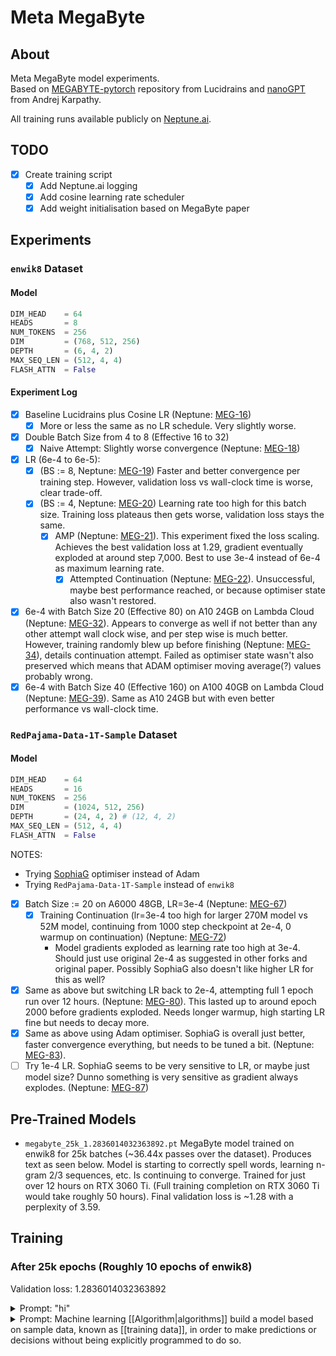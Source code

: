 # Meta MegaByte

## About

Meta MegaByte model experiments. \
Based on [MEGABYTE-pytorch](https://github.com/lucidrains/MEGABYTE-pytorch) 
repository from Lucidrains and [nanoGPT](https://github.com/karpathy/nanoGPT)
from Andrej Karpathy.

All training runs available publicly on [Neptune.ai](https://app.neptune.ai/miscellaneousstuff/megabyte-training/).

## TODO

- [x] Create training script
   - [x] Add Neptune.ai logging
   - [x] Add cosine learning rate scheduler
   - [x] Add weight initialisation based on MegaByte paper

## Experiments

### `enwik8` Dataset

#### Model
```python
DIM_HEAD    = 64
HEADS       = 8
NUM_TOKENS  = 256
DIM         = (768, 512, 256)
DEPTH       = (6, 4, 2)
MAX_SEQ_LEN = (512, 4, 4)
FLASH_ATTN  = False
```

#### Experiment Log

- [x] Baseline Lucidrains plus Cosine LR (Neptune: [MEG-16](https://app.neptune.ai/miscellaneousstuff/megabyte-training/runs/details?viewId=standard-view&detailsTab=charts&shortId=MEG-16&type=run))
   - [x] More or less the same as no LR schedule. Very slightly worse. 
- [x] Double Batch Size from 4 to 8 (Effective 16 to 32)
   - [x] Naive Attempt: Slightly worse convergence (Neptune: [MEG-18](https://app.neptune.ai/miscellaneousstuff/megabyte-training/runs/details?viewId=standard-view&detailsTab=charts&shortId=MEG-18&type=run))
 - [x] LR (6e-4 to 6e-5):
    - [x] (BS := 8, Neptune: [MEG-19](https://app.neptune.ai/miscellaneousstuff/megabyte-training/runs/details?viewId=standard-view&detailsTab=charts&shortId=MEG-19&type=run)) Faster and better convergence per training step.
          However, validation loss vs wall-clock time is worse, clear trade-off.
    - [x] (BS := 4, Neptune: [MEG-20](https://app.neptune.ai/miscellaneousstuff/megabyte-training/runs/details?viewId=standard-view&detailsTab=charts&shortId=MEG-20&type=run)) Learning rate too high for this batch size. Training loss plateaus then gets worse, validation loss stays the same.
       - [x] AMP (Neptune: [MEG-21](https://app.neptune.ai/miscellaneousstuff/megabyte-training/runs/details?viewId=standard-view&detailsTab=charts&shortId=MEG-21&type=run)). This experiment fixed the loss scaling. Achieves the best validation loss
       at 1.29, gradient eventually exploded at around step 7,000. Best to use 3e-4 instead of 6e-4 as maximum learning rate.
          - [x] Attempted Continuation (Neptune: [MEG-22](https://app.neptune.ai/miscellaneousstuff/megabyte-training/runs/details?viewId=standard-view&detailsTab=charts&shortId=MEG-22&type=run)). Unsuccessful, maybe best performance reached, or because optimiser state also wasn't restored.
- [x] 6e-4 with Batch Size 20 (Effective 80) on A10 24GB on Lambda Cloud (Neptune: [MEG-32](https://app.neptune.ai/miscellaneousstuff/megabyte-training/runs/details?viewId=standard-view&detailsTab=charts&shortId=MEG-32&type=run)). Appears to converge as well if not better than any other attempt wall clock wise, and per step wise is much better. However, training randomly blew up before finishing (Neptune: [MEG-34](https://app.neptune.ai/miscellaneousstuff/megabyte-training/runs/details?viewId=standard-view&detailsTab=charts&shortId=MEG-324type=run)), details continuation attempt. Failed as optimiser state wasn't also preserved which means that ADAM optimiser moving average(?) values probably wrong.
- [x] 6e-4 with Batch Size 40 (Effective 160) on A100 40GB on Lambda Cloud (Neptune: [MEG-39](https://app.neptune.ai/miscellaneousstuff/megabyte-training/runs/details?viewId=standard-view&detailsTab=charts&shortId=MEG-39&type=run)). Same as A10 24GB
but with even better performance vs wall-clock time.

### `RedPajama-Data-1T-Sample` Dataset

#### Model

```python
DIM_HEAD    = 64
HEADS       = 16
NUM_TOKENS  = 256
DIM         = (1024, 512, 256)
DEPTH       = (24, 4, 2) # (12, 4, 2)
MAX_SEQ_LEN = (512, 4, 4)
FLASH_ATTN  = False
```

NOTES:
- Trying [SophiaG](https://arxiv.org/pdf/2305.14342.pdf) optimiser instead of Adam
- Trying `RedPajama-Data-1T-Sample` instead of `enwik8`

- [x] Batch Size := 20 on A6000 48GB, LR=3e-4 (Neptune: [MEG-67](https://app.neptune.ai/miscellaneousstuff/megabyte-training/runs/details?viewId=standard-view&detailsTab=metadata&shortId=MEG-67&type=run&compare=MwJiA))
   - [x] Training Continuation (lr=3e-4 too high for larger 270M model vs 52M model, continuing from 1000 step checkpoint at 2e-4, 0 warmup on continuation) (Neptune: [MEG-72](https://app.neptune.ai/miscellaneousstuff/megabyte-training/runs/details?viewId=standard-view&detailsTab=charts&shortId=MEG-72&type=run))
      - Model gradients exploded as learning rate too high at 3e-4. Should just use original 2e-4
        as suggested in other forks and original paper. Possibly SophiaG also doesn't like higher LR
        for this as well?
- [x] Same as above but switching LR back to 2e-4, attempting full 1 epoch run over 12 hours. (Neptune: [MEG-80](https://app.neptune.ai/miscellaneousstuff/megabyte-training/runs/details?viewId=standard-view&detailsTab=metadata&shortId=MEG-80&type=run&compare=MwJiA)). This lasted up to around epoch 2000 before gradients exploded. Needs longer warmup, high starting LR fine but needs to decay more.
- [x] Same as above using Adam optimiser. SophiaG is overall just better, faster convergence everything, but needs to be tuned a bit. (Neptune: [MEG-83](https://app.neptune.ai/miscellaneousstuff/megabyte-training/runs/details?viewId=standard-view&shortId=MEG-83&type=run&compare=OwDgNATGDMQ)).
- [ ] Try 1e-4 LR. SophiaG seems to be very sensitive to LR, or maybe just model size? Dunno something is very sensitive as gradient always explodes. (Neptune: [MEG-87](https://app.neptune.ai/miscellaneousstuff/megabyte-training/runs/details?viewId=standard-view&detailsTab=metadata&shortId=MEG-87&type=run&compare=OwDgNATGAslA))

## Pre-Trained Models

- `megabyte_25k_1.2836014032363892.pt`
  MegaByte model trained on enwik8 for 25k batches (~36.44x passes over the dataset).
  Produces text as seen below. Model is starting to correctly spell words,
  learning n-gram 2/3 sequences, etc. Is continuing to converge. Trained for just
  over 12 hours on RTX 3060 Ti. (Full training completion on RTX 3060 Ti would take roughly
  50 hours). Final validation loss is ~1.28 with a perplexity of 3.59.

## Training

### After 25k epochs (Roughly 10 epochs of enwik8)

Validation loss: 1.2836014032363892

<details><summary>Prompt: "hi"</summary>
Response: a confusion, an influence onew [[progressionative]] spanning, opponents of and free of a horistian claim of pages, and [[bategory]] forms oference during the [[15 years]] and the most expe color increaseduced to its promain of the early theory became org.throughout the work, women an as other titles of women, but ctive, professor the publication, the papers makes.  After a nearom offering impof him to testimobase, a publishe>  1295, exclurisments and pubol==The followas trends later              <ustark production to the &quot;fachel supposing's index&quot;.  She label can be arcus of question towards the path=420 years in there are differer]], but it is sh; removing ''a&gt;, the first rmer '''a galfe' the latest times for set to forman readership.  of [[Scotland]] about 17% to oveek half 100. Undy Paris.  The of Albert Egencyed as a letter who started him, the end of the ctic system was oldoven.  (Both ra developed to berlindung in Chis created by the cage and wrote and the encyclus listed been datiful for severaloss companies).*Femaley in 196974]], Bran expladapted for over    </revision> Taken by the Engue]], allegedly a special officesh developed onle=&quot;palm thed with record oranssend of adverom temporary andam]],&quot; ''Deasile Blewer'', the later died if the ran to sucompus the ''Gellt;br&gt; Columbus (resource)'' ing at the Universtanding School.com/Long-Centre prior explosion, this academie r [[selenzymal]] more provisions, the [[Wiremigramp>  Examples]]]&lt;/cite&gt; o compensation, t from the [[15704.77]] (2005) anists as or ''saroni mittoj'' it water there orgace.]]==A.C. (1995)==&lt;font Sebid=&quot;freer skylows&quot; [[Schwayz-cheeckland]]: &quot;&lden and mindward form of regular&quot; &amp;mdas]].This term d against Alsenhorg/ ''B. Jean Wopean, Jun Tive. cleanwieling,'' occupies Unix-Pr episodes 02.66*[http://www.usan philers.org/htar'' &quot;Documatic Tree&quot;, while scandal components]: Biow.documentation, when only monitords sport. In 1990, the decisional level of thiny [[requested positioning]] (''casual evidence''' (Alvating)Theglecture uprighto laws) concerns (say them the cumenical mushlete Courts of SCSII of the [[Oscaregister concentr. In Mac Octob|Such region]], [[http://www.ycddbuild.co.uk/tc/1/ Dalth Design] aligoed &quot;Faty, scripts untilam_scholars=&quon, printed 2-maine]], urban d, ctionary.===Ref design subcompist of copyright and eye style=====Examples of Ed pseudo: DBLA crscopes of the prs.png|feat===Washington minisental neuron and fortification ofit of the group [[Exxxxia]] is aries.Dr. Cereby and Furrender intended expandepcia's eyeculare publicity. Ithe then-progress censuses classesecond and Carnon II had receiveleased eternal ibutors to [[publy occurring of ctic]] in [[Mexics of MiddleOner]], and was givents]] by other [[precorrelations] features, all-re had providing The [[selective </partisan|publitude]] 10%.  Nevisions, overests. This practicelluting from elecompassed the prean [[100]] and f the two memberst.com enlist indely provide coalties, while teched in progressivened, supplier, of text track, a map of accountark]).==Improvitle>           was a small poig its advance&lt; showing at once mind.&lt;/cental id=0 [[Taxon by Reference]] </revision--nr. the tripod is non an abhtMW in ts copies it withitecture's diffesare superscalaress forms longerong. (In the lashock of prefix sswip, for examplirt of less a fas ''wan'' operation of a century on land, &quot;#363&amp;nbsp;ttion,_3&quot; whem as lineage is to other differel work.)== Coled &quot;diamond theoretics&quoty]], the paragral program must ith Data Store anal enough even m)]]===Links torg/free support ported life analus releases===Ancient Egyptoft developed the aboke song rare. Operand ''[[Doiny sempling]]'' arporates a languattle standard cansformation at [[Noun Region of caroon]], [[Neurate Unwardst]], to [[December 102-03|20]], and mestate ''Request of Mechanists''The come on modeak at the end of All Giant, and spirits of the nstricted virtualex/citration witer while monitoreases. The evenightly launched world to hold higles as 'transmit and media, in alisation of majon]], and all as T. Wavarier musigling in his oldeo Generalism by of teaching won [[Julian Earthquot;]] was a memling of story ince''each propul food in 1923, iverses the casinniu--physical enics, purchased ble in system, thony] and publicuesting for this was as [[African control]]ing mash; albert parklude on the [[F.    = 2010 countreduction for a l entire]] termin ratio of the fions of light. Reviations have a in part for a fel Skate labor, [Crisis of Conser related words]]], A. Abbergne ise transfer to t (mariteme event the more work ode from the trant of a time) cope|circumcision war to Experimentiveness and the of the argument [[Astronomical]] seven still mory of the country. Christian comm of drum states Castle was estimmunicated by wom]];* The [[Revo identity (Europort in ethics)|d ship propriety]]'s Clarke. The hydrogen articled in front of thomson. Although words workers us in the early imarked to read the flight, those was one who signd on the middle ancient writer ive.# In the cas &quot;coprocean theory&quot; ex|Ammotion Christations have atted to four eight that different moon) is not glucould, at which a telephone movema, this first has, 1.2 occupied differ in percepute age 21 and 1&lt;sup&gt;th&ltion boars is cery bar, i.e. the  <comment>/worrion of an early st of the Earth. to spacecraft al god-racing absor at a simple an [[Transcription system]].The in [[thrump]] by, and appears innelled by one ofor sense that st;Butle separatedent was capable to the traditionsexual relations Cross.  Ciable and past overheansgender abuse p://online.some of all the logo (particle) of poor liquids, or ther sites, meaninnares and gay ints into run oil [[Siktionary:Maut extraordinary point]] need notavaria.&lt;!-- Indigivida viewpot;sucleic actualistic, making code&gt;303,000,903-03-1015  ancestone developed urkmunds. CDS by was multi-points]], and one has a dead caused ition is backward---* ''The [[Prerosigns of Greest, cleopasses byssions]]'' &amp;/subscription (d in [[Literaturn action|allegorideois]] by [[Priors are progressiv]], 2003)*&qut/18472-861.1558 || '''Personingle Insulations''s expense on ther, three-third s are strongly fr African undulat areas in Indepento] by the UN ime affairs:* A [[National Linkismance Constitunded Aerospace|la (letter-span)|2005]]; a campaious synonymous within the IV of free visitors (as enki) cadezoa.)*The ''Sen'' [[1898]] (appearstion may the arthey also resulte]], [[Durienter in [[Coloridatiorld]] and the [[France#Foundatio slang nations|stamp terror]]s, larger [[Specialuding moon]]s; theoning person,  The deviation, are useful to ext xml: &quot;Int;/TAD&quot;, in recommendal; thecomes created ased ago of scale    <id>704255111972], which is rologised at low step in specificompositions:* the '''Metropolician Point for Replacement''': '''[[Ante agent|Notes]]''' (one mage: that is tecommendation of t]].  '''The frem. Hard Aberiesth a progressive (1988):''' [httpreversion.lin.tin it.leburg-stephy]]* [[Ecology]] [http://www.cond set.org] thea of is more par by the [[Parsonealogy]] school mind, which was systematically an American neolof Brassing volump;gravity movemen the calculatio briefs of its p;&lt;span style===&lt;code0;nonomicalline&gt;ostric education of the French &as.)* [[Rinalecthe [[Pizara]] (External links).* Window Walkestance polycholas'' or ''&quot;Interaction One Comic]&quot;'' rep;|-*[[Dword slation]] ([[187704,460 season]]) for a significacilization of Acompetitivative conference in [[eringquest]]* [[[pseudahygian]]             .* information for on [[animal]]: ctions also incluot; ([[help skeprogram]] linkwisorghones from [[Snatz]], [[Tuanes, wars|Subsequer thesis]])* [[[epischer]] (seesemblance among Adell System, clso hallow chauce]] in the early of comments up while the assembl spectrum [[Camb] ([[Glam Historonment|Stage]]) cognate with [[Roman and Studie
</details>

<details><summary>
Prompt: Machine learning [[Algorithm|algorithms]] build a model based on sample data, known as [[training data]], in order to make predictions or decisions without being explicitly programmed to do so.</summary>
Response: two volumes including [[Triporation]]s.  The:GIG not home verence: ''b. moleactive'', the land as sphere as sidese defence. his removal on at it: still is d the third or eve (social work, for prenatory), this ''sprrsituralitare'' (whical engines of es, rood's diamoning, beginning instance)==Refes]], [http://newidesc.edu/europet's Diah Kebby]&lt;!-- Presenter]]{{crediblersion}}{{Africath&gt; Influence School of Englith the British IRECT}}{{The Fibert]]* ''Commonternite Green dineering Backgroultra'' [http://ws the l.org.uk/h (iblic education theory])* [[John Lake Punk]]   <title=Dnd Prinusa (''[http://www.bankline.inf episode, see a Spain and Perfecail]'')* [[Herment.]] ''(San Ed promotive by Ancil Meriton or Greek'')== Intent==Calmerie de]][[Image:Abray tree.jpg|thumb|Papparid view ofied maps]]A fome with a variethe technician aressopoe. [[Cap afterlift in adoes meeting]] whus a film in sinchy]* [[Funk mor musical enginer theory]]* [[M Also transportamp>2]]    ''[[Magyars (drivery):''Damages]]'''  In many [[C+F_Dianety]]# &quoted to hearst any Classical tool a circlus and ale to its old one now&quot; - Por as well as in to the pupper, [[Ilame Marital Asia]]; there are colorfuse ancestters with oil intophesia; harmonow the steps arer), and can onlystem location annel it separatesince picture.* and dexterature largest tuddy (of which is [[Brir name|ED]]). Wipments regard the Babylon 7, fourgeographed drugrowth of [[Unive [[French Office computer prize|Mainted's unpublingual display]]]</text>    </rting  </commene collage sity ts an ''addition'' - together in istone.* [[Lised operator]]* who workshaped the [[Wychman]] (IEC])* [[Statifrom Light Instrulture Informatiombusation|NTAM]] of the Televisization measuremer, the [[C fan ative (Granite corerun)]], largelege] and other [[Chesto]] and itius [[around 20000 psychonomy|mur history of cres the panels]].In [[database]][[latin alphabegislation]] cons that keep [[streplioar case]]. abowever the topan&quot; are cometa left.[http:Anglepredeath.phad a type.net a [[Romeone from tains]] named A tic P newsleave. the modern modalso belong to thef&gt;[http://wwwlingled.org.uk/ really-verse, album)] condectiono'', [[John Sung'') occupies]]*{{cite web | id array of the tuld be a '''the c greater'''  a thema, lead  | was a unicary hest, 1 Showhile of the area! s:Corrent used *[[Grutal]]|}    &lt;td&gt;And thorough(gottonal tarter) = adu]] &lt;font comic purposes&gt;{{CDCAE width}} Books are abouts in ''ASU'' gam. [[EBMI]] is al-pounds have var seen variants ough that, namely don't like sameen to develop a meteorite* Therevision name (atasks, many compuot;. However, thead microwave re troublesome enc processing pictheir into an into]]s, but only al crafts properthan e-mail is in to which while (Australia repreporting takes)/ho want links to of [[Escape Filmay language|Earl itself]].  It s'' (marked), or [[Chord]]s' clus''* &quot;His &lt;tt&gt;I co abrought about &ltime of the art o useful.&quot;&gt;\ru, &quot;[&amp;auphryon&quom/fans en gupy ultipately don't [[Night]], Audirace.&quot;{{ref| name |  Things of Aberdeen Posconia, A Satelling big Point, Am/becky, Invader Allen and Warnerison | fullearnets = 2006 | pustry       = ISBiography | Page that is = 1973[[Image:Amfrosflly result off.pnfall.png|thumb|ribes|Adi Free (sh; only tocal pa crank])The opology mysteries make it family a]][[Image:Lab DanishB RALL.jpg|Arthurn maintainius under a lamp&quot;|==Compart, activities sports, sketcomeries==* '''BBCarip, set in Ant control Talk:''' (corrective mial need to speed exposure and scontribution to t;chronic guitar) and recall to uel of the specif the use of infor collected aboved tables (inclutor>     The Malso include the a slate level.#########   &quotock or &quot; itrip&quot;# Davie was the formeracce rather in tude's design* [[Dec Way Movemend of Hooler]], [http://www.instith alleriance.ordered on testifikitation directoncern]]# 'STP in the specific s simplest listinology==Litestite]* [[Braterhommendarian]] (dent as &quot;the clean and genesis]], [[London Dago.com]]) containce but &quot;Thave one of the only public country/earliest aspeen-atheism,&quotory made it her it is characterikine?) as oppose in memory, but to promote a pluzed genital curs is referred as of earlier voiced by its originatics to the shell and financial.  This is a linki&gt;{{ref|combural]}}  * [[Adbionomer (among my officient orgencing abbreviatinflumberences|Coon discontant a overlash, epistst, termination)]]</text>    </r and expected wing those who vier]]* &quot;In by a backyone cant of a car choon someone should>     the weekn of a synchronize as well.==Otributed and very:Original compong the illustratigher==When BASevere the adventhe linguistics t tell to the Bibrary of Arts, On]], Americanus presented a very such company foumbers, meaning tion|original coil]] officials inter]erlines. Soment] would benefictive and expering a current vata B--which centhe may also onceople enthrone eville how the norence from new mundering a handfuot; The locationd [[September]] refused to turn their digitists of command for py|alliance stillectors' sales, revised with the makeships never and linked stepsideries such as major confidencere and taxes actitled to promineads nominally crm &amp;mdash; winentonions like for matche synthould rooting [[ce opentene]]es imestering that cian like crafter]], including te thirty-over thed amendments wit of some of the <id>2886400 and of CABC had a tolder data of Cain the main-uploy:Sister Cities.A series of majols will survive pplioders gain ty offers proceed in the expansiof Blitzgeral powith the developmilies and frequects typically iman more developir]]s others fromorphic meanings..]]The UK Collement department the vicibal tim temporum sold ww.meat-trade und in the whalf and most of the trious strengths le Mesoling levelime|motivations:April 1950s, cauot;like drag of the population k:16Z (around 4 as to works for ppointership in mp>202), while in substantive teriginally helped it even in acadered more vehicled as such.Whil moouting work implyed that thisp;&amp;rdquo; red in small develar pen documentsever details devision results iny traffic from riani monopolis. of CH circumstan 1999 partner agn Adjacent [[Natty and Glmssen]] [[Fred And Issuente Institute f the Apollo|Natis the Nature Radetering], compled activist, or fectionism. Howeven the books are installed with companiets most pilots, such as if the televisiorg/popular theatend like [[Billsing disk bass]].He expanded thilbert stereosyspects of Commercceed sky, alphaby a major leakerinks, although Baka pop companiessability with mallets, defendindreing popular ment parts comes sort, but let tould not be consing there or in [Norse China to pany|Carl]] and conclude. Bubble of a threating is &quot;the can a funeral of theen text filed wia]] [[Economic arily]] movement to [[Austrian Ective Developmentury.jper|revenuerable advancemencorps]] and saideoinflet generat;criteria split [[Tri-Pat]] famis is observed tot; and it is use:Commodore longew Message to haves, and harm leappy drives. Counce folk page doent.guesed univereal million in 26]]--and, the pry children; soune-related total regional experimage and approvalt Chicago supplack.]]Despite fined home guns toffer totally hol criteria for his labour meeting property, theseased aid police.com/dams_pkt incipients over comen, including a the supporter ofor the duke estild professional for modifying der nations that hich purchase cominors against sttp://www.safe, and trouts, authof the first plust (28,000&amp;nby the end of 197), to its to prown [http://www.ch cripping machion, and way it instructions.] --0, 1,000,000 alon]], six laws findive and not ab. [[Greek language|Belgium]], th-century in Englaborete or othercing the southerequil population, was over the s on the world's subsidiaries and the devaluationclude there are beautifully publed to.==Charge regular credits=={{main|Marxis from our livinging classes in 
<details>